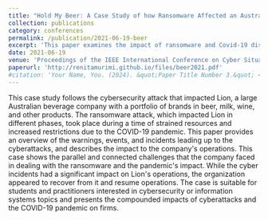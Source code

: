 ```yaml
---
title: "Hold My Beer: A Case Study of how Ransomware Affected an Australian Beverage Company"
collection: publications
category: conferences
permalink: /publication/2021-06-19-beer
excerpt: 'This paper examines the impact of ransomware and Covid-19 disrupted the operations of an Australian beverage company.'
date: 2021-06-19
venue: 'Proceedings of the IEEE International Conference on Cyber Situational Awareness, Data Analytics and Assessment (CyberSA)'
paperurl: 'http://renitamurimi.github.io/files/beer2021.pdf'
#citation: 'Your Name, You. (2024). &quot;Paper Title Number 3.&quot; <i>GitHub Journal of Bugs</i>. 1(3).'
---
```


This case study follows the cybersecurity attack that impacted Lion, a large Australian beverage company with a portfolio of brands in beer, milk, wine, and other products. The ransomware attack, which impacted Lion in different phases, took place during a time of strained resources and increased restrictions due to the COVID-19 pandemic. This paper provides an overview of the warnings, events, and incidents leading up to the cyberattacks, and describes the impact to the company's operations. This case shows the parallel and connected challenges that the company faced in dealing with the ransomware and the pandemic's impact. While the cyber incidents had a significant impact on Lion's operations, the organization appeared to recover from it and resume operations. The case is suitable for students and practitioners interested in cybersecurity or information systems topics and presents the compounded impacts of cyberattacks and the COVID-19 pandemic on firms.
